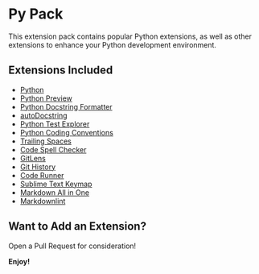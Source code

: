# Py Pack

This extension pack contains popular Python extensions, as well as other extensions to enhance your Python development environment.

## Extensions Included

* [Python](https://marketplace.visualstudio.com/itemdetails?itemName=ms-python.python)
* [Python Preview](https://marketplace.visualstudio.com/items?itemName=dongli.python-preview)
* [Python Docstring Formatter](https://marketplace.visualstudio.com/items?itemName=iansan5653.format-python-docstrings)
* [autoDocstring](https://marketplace.visualstudio.com/items?itemName=njpwerner.autodocstring)
* [Python Test Explorer](https://marketplace.visualstudio.com/items?itemName=LittleFoxTeam.vscode-python-test-adapter)
* [Python Coding Conventions](https://marketplace.visualstudio.com/items?itemName=igress.python-coding-conventions)
* [Trailing Spaces](https://marketplace.visualstudio.com/items?itemName=shardulm94.trailing-spaces)
* [Code Spell Checker](https://marketplace.visualstudio.com/items?itemName=streetsidesoftware.code-spell-checker)
* [GitLens](https://marketplace.visualstudio.com/items?itemName=eamodio.gitlens)
* [Git History](https://marketplace.visualstudio.com/items?itemName=donjayamanne.githistory)
* [Code Runner](https://marketplace.visualstudio.com/items?itemName=formulahendry.code-runner)
* [Sublime Text Keymap](https://marketplace.visualstudio.com/items?itemName=ms-vscode.sublime-keybindings)
* [Markdown All in One](https://marketplace.visualstudio.com/items?itemName=yzhang.markdown-all-in-one)
* [Markdownlint](https://marketplace.visualstudio.com/items?itemName=DavidAnson.vscode-markdownlint)

## Want to Add an Extension?

Open a Pull Request for consideration!

**Enjoy!**
